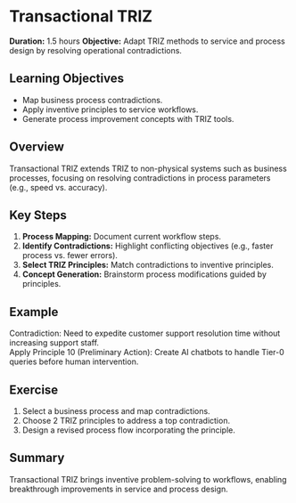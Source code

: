 # Transactional TRIZ

**Duration:** 1.5 hours
**Objective:** Adapt TRIZ methods to service and process design by resolving operational contradictions.

## Learning Objectives
- Map business process contradictions.  
- Apply inventive principles to service workflows.  
- Generate process improvement concepts with TRIZ tools.

## Overview
Transactional TRIZ extends TRIZ to non-physical systems such as business processes, focusing on resolving contradictions in process parameters (e.g., speed vs. accuracy).

## Key Steps
1. **Process Mapping:** Document current workflow steps.  
2. **Identify Contradictions:** Highlight conflicting objectives (e.g., faster process vs. fewer errors).  
3. **Select TRIZ Principles:** Match contradictions to inventive principles.  
4. **Concept Generation:** Brainstorm process modifications guided by principles.

## Example
Contradiction: Need to expedite customer support resolution time without increasing support staff.  
Apply Principle 10 (Preliminary Action): Create AI chatbots to handle Tier-0 queries before human intervention.

## Exercise
1. Select a business process and map contradictions.  
2. Choose 2 TRIZ principles to address a top contradiction.  
3. Design a revised process flow incorporating the principle.

## Summary
Transactional TRIZ brings inventive problem-solving to workflows, enabling breakthrough improvements in service and process design.